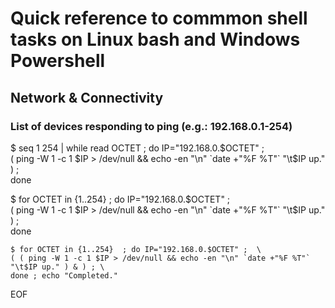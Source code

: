 # Quick reference to commmon shell tasks on Linux bash and Windows Powershell

## Network & Connectivity
### List of devices responding to ping (e.g.: 192.168.0.1-254)

   $ seq 1 254 | while read OCTET ; do IP="192.168.0.$OCTET" ;  \
   ( ping -W 1 -c 1 $IP > /dev/null && echo -en "\n" `date +"%F %T"` "\t$IP up." )   ; \
   done

   $ for OCTET in {1..254}  ; do IP="192.168.0.$OCTET" ;  \
   ( ping -W 1 -c 1 $IP > /dev/null && echo -en "\n" `date +"%F %T"` "\t$IP up." )   ; \
   done
   
    $ for OCTET in {1..254}  ; do IP="192.168.0.$OCTET" ;  \
    ( ( ping -W 1 -c 1 $IP > /dev/null && echo -en "\n" `date +"%F %T"` "\t$IP up." ) & ) ; \
    done ; echo "Completed."

EOF
